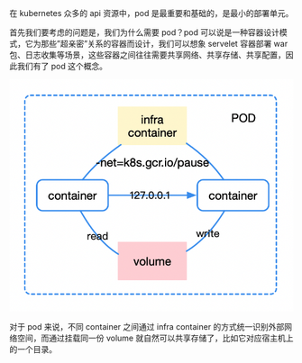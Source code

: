 在 kubernetes 众多的 api 资源中，pod 是最重要和基础的，是最小的部署单元。

首先我们要考虑的问题是，我们为什么需要 pod？pod 可以说是一种容器设计模式，它为那些”超亲密”关系的容器而设计，我们可以想象 servelet 容器部署 war 包、日志收集等场景，这些容器之间往往需要共享网络、共享存储、共享配置，因此我们有了 pod 这个概念。

![img](.assets/640-20221208102400891.png)

对于 pod 来说，不同 container 之间通过 infra container 的方式统一识别外部网络空间，而通过挂载同一份 volume 就自然可以共享存储了，比如它对应宿主机上的一个目录。
